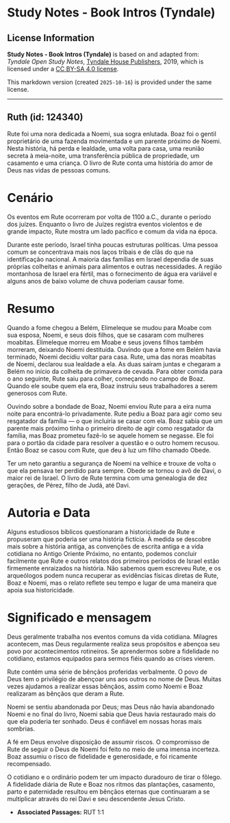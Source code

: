 # Study Notes - Book Intros (Tyndale)

## License Information

**Study Notes - Book Intros (Tyndale)** is based on and adapted from: _Tyndale Open Study Notes_, [Tyndale House Publishers](https://tyndaleopenresources.com/), 2019, which is licensed under a [CC BY-SA 4.0 license](https://creativecommons.org/licenses/by-sa/4.0/legalcode.en).

This markdown version (created `2025-10-16`) is provided under the same license.



--------------------------------

## Ruth (id: 124340)

Rute foi uma nora dedicada a Noemi, sua sogra enlutada. Boaz foi o gentil proprietário de uma fazenda movimentada e um parente próximo de Noemi. Nesta história, há perda e lealdade, uma volta para casa, uma reunião secreta à meia\-noite, uma transferência pública de propriedade, um casamento e uma criança. O livro de Rute conta uma história do amor de Deus nas vidas de pessoas comuns.

Cenário
=======

Os eventos em Rute ocorreram por volta de 1100 a.C., durante o período dos juízes. Enquanto o livro de Juízes registra eventos violentos e de grande impacto, Rute mostra um lado pacífico e comum da vida na época.

Durante este período, Israel tinha poucas estruturas políticas. Uma pessoa comum se concentrava mais nos laços tribais e de clãs do que na identificação nacional. A maioria das famílias em Israel dependia de suas próprias colheitas e animais para alimentos e outras necessidades. A região montanhosa de Israel era fértil, mas o fornecimento de água era variável e alguns anos de baixo volume de chuva poderiam causar fome.

Resumo
======

Quando a fome chegou a Belém, Elimeleque se mudou para Moabe com sua esposa, Noemi, e seus dois filhos, que se casaram com mulheres moabitas. Elimeleque morreu em Moabe e seus jovens filhos também morreram, deixando Noemi destituída. Ouvindo que a fome em Belém havia terminado, Noemi decidiu voltar para casa. Rute, uma das noras moabitas de Noemi, declarou sua lealdade a ela. As duas saíram juntas e chegaram a Belém no início da colheita de primavera de cevada. Para obter comida para o ano seguinte, Rute saiu para colher, começando no campo de Boaz. Quando ele soube quem ela era, Boaz instruiu seus trabalhadores a serem generosos com Rute.

Ouvindo sobre a bondade de Boaz, Noemi enviou Rute para a eira numa noite para encontrá\-lo privadamente. Rute pediu a Boaz para agir como seu resgatador da família — o que incluiria se casar com ela. Boaz sabia que um parente mais próximo tinha o primeiro direito de agir como resgatador da família, mas Boaz prometeu fazê\-lo se aquele homem se negasse. Ele foi para o portão da cidade para resolver a questão e o outro homem recusou. Então Boaz se casou com Rute, que deu à luz um filho chamado Obede.

Ter um neto garantiu a segurança de Noemi na velhice e trouxe de volta o que ela pensava ter perdido para sempre. Obede se tornou o avô de Davi, o maior rei de Israel. O livro de Rute termina com uma genealogia de dez gerações, de Pérez, filho de Judá, até Davi.

Autoria e Data
==============

Alguns estudiosos bíblicos questionaram a historicidade de Rute e propuseram que poderia ser uma história fictícia. À medida se descobre mais sobre a história antiga, as convenções de escrita antiga e a vida cotidiana no Antigo Oriente Próximo, no entanto, podemos concluir facilmente que Rute e outros relatos dos primeiros períodos de Israel estão firmemente enraizados na história. Não sabemos quem escreveu Rute, e os arqueólogos podem nunca recuperar as evidências físicas diretas de Rute, Boaz e Noemi, mas o relato reflete seu tempo e lugar de uma maneira que apoia sua historicidade.

Significado e mensagem
======================

Deus geralmente trabalha nos eventos comuns da vida cotidiana. Milagres acontecem, mas Deus regularmente realiza seus propósitos e abençoa seu povo por acontecimentos rotineiros. Se aprendermos sobre a fidelidade no cotidiano, estamos equipados para sermos fiéis quando as crises vierem.

Rute contém uma série de bênçãos proferidas verbalmente. O povo de Deus tem o privilégio de abençoar uns aos outros no nome de Deus. Muitas vezes ajudamos a realizar essas bênçãos, assim como Noemi e Boaz realizaram as bênçãos que deram a Rute.

Noemi se sentiu abandonada por Deus; mas Deus não havia abandonado Noemi e no final do livro, Noemi sabia que Deus havia restaurado mais do que ela poderia ter sonhado. Deus é confiável em nossas horas mais sombrias.

A fé em Deus envolve disposição de assumir riscos. O compromisso de Rute de seguir o Deus de Noemi foi feito no meio de uma imensa incerteza. Boaz assumiu o risco de fidelidade e generosidade, e foi ricamente recompensado.

O cotidiano e o ordinário podem ter um impacto duradouro de tirar o fôlego. A fidelidade diária de Rute e Boaz nos ritmos das plantações, casamento, parto e paternidade resultou em bênçãos eternas que continuaram a se multiplicar através do rei Davi e seu descendente Jesus Cristo.

* **Associated Passages:** RUT 1:1

